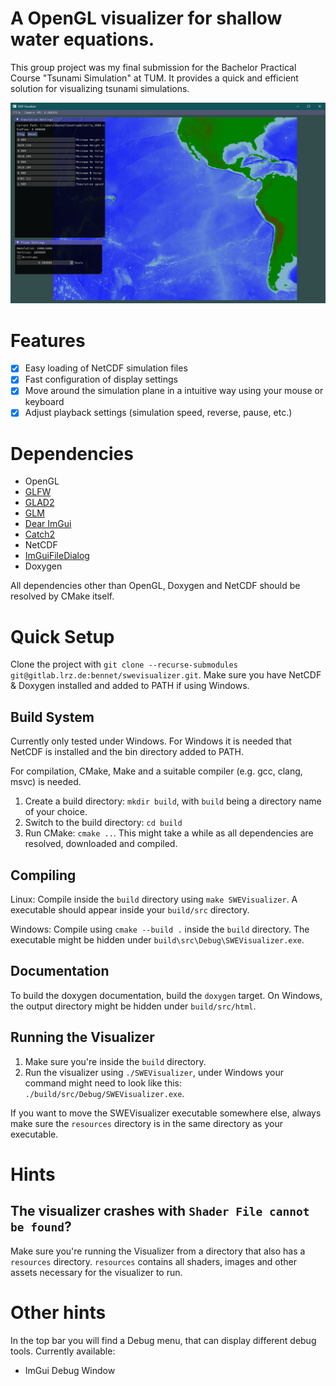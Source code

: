 # A OpenGL visualizer for shallow water equations.

This group project was my final submission for the Bachelor Practical Course "Tsunami Simulation" at TUM.
It provides a quick and efficient solution for visualizing tsunami simulations.

![A screenshot of the software should appear here](screenshots/SWEVisualizer_Chile.png)

# Features
- [x] Easy loading of NetCDF simulation files
- [x] Fast configuration of display settings
- [x] Move around the simulation plane in a intuitive way using your mouse or keyboard
- [x] Adjust playback settings (simulation speed, reverse, pause, etc.)

# Dependencies

- OpenGL
- [GLFW](https://github.com/glfw/glfw)
- [GLAD2](https://github.com/Dav1dde/glad)
- [GLM](https://github.com/g-truc/glm)
- [Dear ImGui](https://github.com/ocornut/imgui)
- [Catch2](https://github.com/catchorg/Catch2)
- NetCDF
- [ImGuiFileDialog](https://github.com/aiekick/ImGuiFileDialog)
- Doxygen

All dependencies other than OpenGL, Doxygen and NetCDF should be resolved by CMake itself.

# Quick Setup

Clone the project with `git clone --recurse-submodules git@gitlab.lrz.de:bennet/swevisualizer.git`.
Make sure you have NetCDF & Doxygen installed and added to PATH if using Windows.


## Build System

Currently only tested under Windows. For  Windows it is needed that NetCDF is installed and the bin directory added to PATH.

For compilation, CMake, Make and a suitable compiler (e.g. gcc, clang, msvc) is needed.

1. Create a build directory: `mkdir build`, with `build` being a directory name of your choice.
2. Switch to the build directory: `cd build`
3. Run CMake: `cmake ..`. This might take a while as all dependencies are resolved, downloaded and 
compiled.

## Compiling

Linux: Compile inside the `build` directory using `make SWEVisualizer`. A executable should appear inside your
`build/src` directory.

Windows: Compile using `cmake --build .` inside the `build` directory. The executable might be hidden under `build\src\Debug\SWEVisualizer.exe`.

## Documentation
To build the doxygen documentation, build the `doxygen` target.
On Windows, the output directory might be hidden under `build/src/html`.
## Running the Visualizer

1. Make sure you're inside the `build` directory.
2. Run the visualizer using `./SWEVisualizer`, under Windows your command might need to look like this: `./build/src/Debug/SWEVisualizer.exe`.

If you want to move the SWEVisualizer executable somewhere else, always make sure the
`resources` directory is in the same directory as your executable.

# Hints

## The visualizer crashes with `Shader File cannot be found`?

Make sure you're running the Visualizer from a directory that also has a `resources` directory. `resources` contains all shaders, images and other assets necessary for the
visualizer to run.

# Other hints

In the top bar you will find a Debug menu, that can display different debug tools. Currently available:
- ImGui Debug Window
